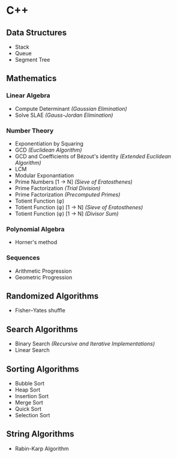 # C++

## Data Structures
* Stack
* Queue
* Segment Tree

## Mathematics
### Linear Algebra
* Compute Determinant _(Gaussian Elimination)_
* Solve SLAE _(Gauss-Jordan Elimination)_

### Number Theory
* Exponentiation by Squaring
* GCD _(Euclidean Algorithm)_
* GCD and Coefficients of Bézout's identity _(Extended Euclidean Algorithm)_
* LCM
* Modular Exponantiation
* Prime Numbers [1 → N] _(Sieve of Eratosthenes)_
* Prime Factorization _(Trial Division)_
* Prime Factorization _(Precomputed Primes)_
* Totient Function (φ)
* Totient Function (φ) [1 → N] _(Sieve of Eratosthenes)_
* Totient Function (φ) [1 → N] _(Divisor Sum)_

### Polynomial Algebra
* Horner's method

### Sequences
* Arithmetic Progression
* Geometric Progression

## Randomized Algorithms
* Fisher–Yates shuffle

## Search Algorithms
* Binary Search _(Recursive and Iterative Implementations)_
* Linear Search

## Sorting Algorithms
* Bubble Sort
* Heap Sort
* Insertion Sort
* Merge Sort
* Quick Sort
* Selection Sort

## String Algorithms
* Rabin-Karp Algorithm
